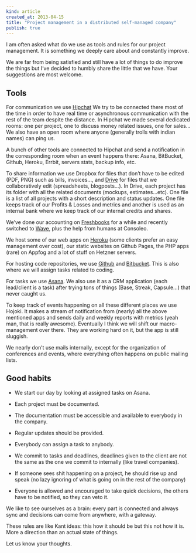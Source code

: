 ```yaml
---
kind: article
created_at: 2013-04-15
title: "Project management in a distributed self-managed company"
publish: true
---
```


I am often asked what do we use as tools and rules for our project management. It is something we deeply care about and constantly improve.

We are far from being satisfied and still have a lot of things to do improve the things but I’ve decided to humbly share the little that we have. Your suggestions are most welcome.

## Tools

For communication we use [Hipchat](http://hipchat.com) We try to be connected there most of the time in order to have real time or asynchronous communication with the rest of the team despite the distance. In Hipchat we made several dedicated rooms: one per project, one to discuss money related issues, one for sales... We also have an open room where anyone (generally trolls with indian names) can ping us.

A bunch of other tools are connected to Hipchat and send a notification in the corresponding room when an event happens there: Asana, BitBucket, Github, Heroku, Errbit, servers stats, backup info, etc.

To share information we use Dropbox for files that don’t have to be edited (PDF, PNG) such as bills, invoices..., and [Drive](http://drive.google.com) for files that we collaboratively edit (spreadsheets, blogposts...). In Drive, each project has its folder with all the related documents (mockups, estimates...etc). One file is a list of all projects with a short description and status updates. One file keeps track of our Profits & Losses and metrics and another is used as an internal bank where we keep track of our internal credits and shares.

We’ve done our accounting on [Freshbooks](http://freshbooks.com) for a while and recently switched to [Wave](https://waveapps.com), plus the help from humans at Consoleo.

We host some of our web apps on [Heroku](http://heroku.com) (some clients prefer an easy management over cost), our static websites on Github Pages, the PHP apps (rare) on Appfog and a lot of stuff on Hetzner servers.

For hosting code repositories, we use [Github](http://github.com) and [Bitbucket](http://bitbucket.org).  This is also where we will assign tasks related to coding.

For tasks we use [Asana](http://asana.com). We also use it as a CRM application (each lead/client is a task) after trying tons of things (Base, Streak, Capsule...) that never caught us.

To keep track of events happening on all these different places we use Hojoki. It makes a stream of notification from (nearly) all the above mentioned apps and sends daily and weekly reports with metrics (yeah man, that is really awesome). Eventually I think we will shift our macro-management over there. They are working hard on it, but the app is still sluggish.

We nearly don’t use mails internally, except for the organization of conferences and events, where everything often happens on public mailing lists.

## Good habits

- We start our day by looking at assigned tasks on Asana.

- Each project must be documented.

- The documentation must be accessible and available to everybody in the company.

- Regular updates should be provided.

- Everybody can assign a task to anybody.

-  We commit to tasks and deadlines, deadlines given to the client are not the same as the one we commit to internally (like travel companies).

- If someone sees shit happening on a project, he should rise up and speak (no lazy ignoring of what is going on in the rest of the company)

 - Everyone is allowed and encouraged to take quick decisions, the others have to be notified, so they can veto it.


We like to see ourselves as a brain: every part is connected and always sync and decisions can come from anywhere, with a gateway.

These rules are like Kant ideas: this how it should be but this not how it is. More a direction than an actual state of things.

Let us know your thoughts.
